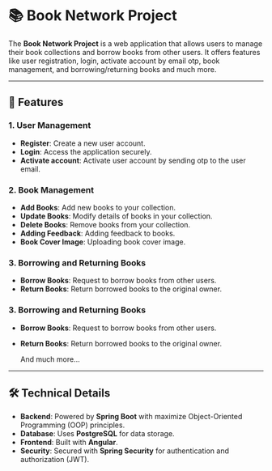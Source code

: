 # 📚 Book Network Project

The **Book Network Project** is a web application that allows users to manage their book collections and borrow books from other users. It offers features like user registration, login, activate account by email otp, book management, and borrowing/returning books and much more.

---

## 🌟 Features

### 1. User Management
- **Register**: Create a new user account.
- **Login**: Access the application securely.
- **Activate account**: Activate user account by sending otp to the user email.
  
### 2. Book Management
- **Add Books**: Add new books to your collection.
- **Update Books**: Modify details of books in your collection.
- **Delete Books**: Remove books from your collection.
- **Adding Feedback**: Adding feedback to books.
- **Book Cover Image**: Uploading book cover image.

### 3. Borrowing and Returning Books
- **Borrow Books**: Request to borrow books from other users.
- **Return Books**: Return borrowed books to the original owner.

### 3. Borrowing and Returning Books
- **Borrow Books**: Request to borrow books from other users.
- **Return Books**: Return borrowed books to the original owner.

  And much more...
---

## 🛠️ Technical Details

- **Backend**: Powered by **Spring Boot** with maximize Object-Oriented Programming (OOP) principles.
- **Database**: Uses **PostgreSQL** for data storage.
- **Frontend**: Built with **Angular**.
- **Security**: Secured with **Spring Security** for authentication and authorization (JWT).

